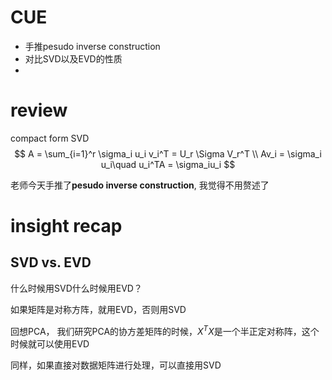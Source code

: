# CUE
- 手推pesudo inverse construction
- 对比SVD以及EVD的性质
- 
# review
compact form SVD
$$
A = \sum_{i=1}^r \sigma_i u_i v_i^T =  U_r \Sigma V_r^T \\
Av_i = \sigma_i u_i\quad u_i^TA  = \sigma_iu_i
$$

老师今天手推了**pesudo inverse construction**, 我觉得不用赘述了

# insight recap
## SVD vs. EVD
什么时候用SVD什么时候用EVD？

如果矩阵是对称方阵，就用EVD，否则用SVD

回想PCA， 我们研究PCA的协方差矩阵的时候，$X^TX$是一个半正定对称阵，这个时候就可以使用EVD

同样，如果直接对数据矩阵进行处理，可以直接用SVD